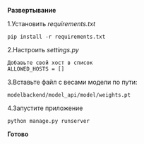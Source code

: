 <b>Развертывание</b>

1.Установить <i>requirements.txt</i>

    pip install -r requirements.txt

2.Настроить <i>settings.py</i>
    
    Добавьте свой хост в список
    ALLOWED_HOSTS = []

3.Вставьте файл с весами модели по пути:

    modelbackend/model_api/model/weights.pt

4.Запустите приложение

    python manage.py runserver


<b>Готово</b>